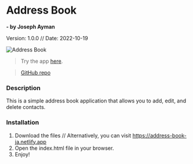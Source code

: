 
# Address Book

**- by Joseph Ayman**

Version: 1.0.0 // Date: 2022-10-19

 ![Address Book](https://i.ibb.co/4Tg3f8Q/Bilde1.png)

> Try the app [here](https://address-book-ja.netlify.app/).

> [GitHub repo](https://github.com/Joayman/address-book)
### Description
This is a simple address book application that allows you to add, edit, and delete contacts.

### Installation
1. Download the files // Alternatively, you can visit https://address-book-ja.netlify.app
2. Open the index.html file in your browser.
3. Enjoy!

